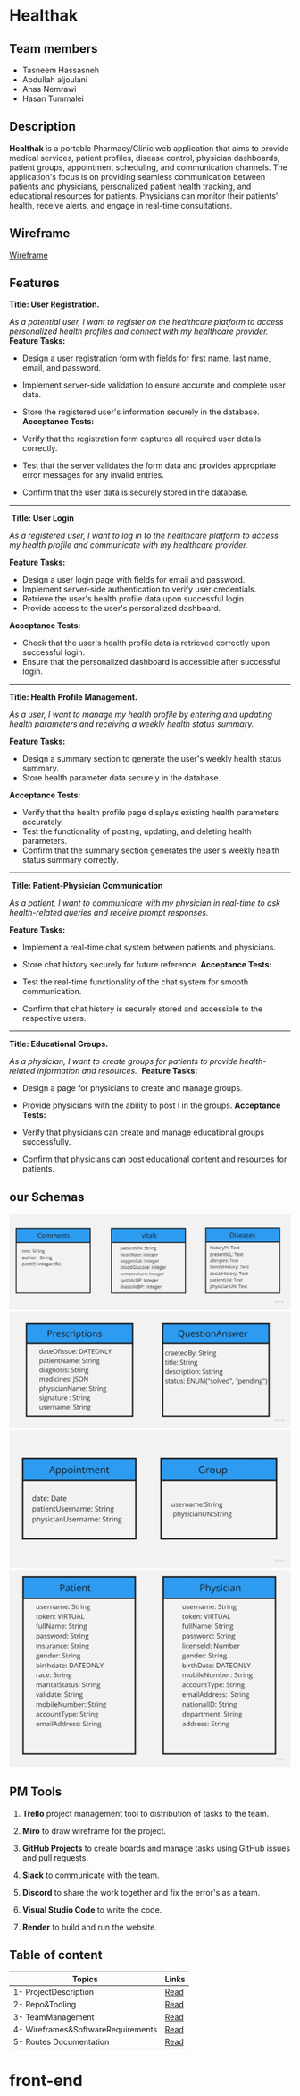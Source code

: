 # Healthak

## Team members

- Tasneem Hassasneh
- Abdullah aljoulani
- Anas Nemrawi
- Hasan Tummalei

## Description

**Healthak** is a portable Pharmacy/Clinic web application that aims to provide medical services, patient profiles, disease control, physician dashboards, patient groups, appointment scheduling, and communication channels.
The application's focus is on providing seamless communication between patients and physicians, personalized patient health tracking, and educational resources for patients. Physicians can monitor their patients' health, receive alerts, and engage in real-time consultations.

## Wireframe

[Wireframe](https://www.figma.com/file/TG4YCKliBiHpiJ9ZvFUK7Q/HEALTHK?type=design&node-id=0-1&mode=design&t=gELnhniljkwklhR7-0)

## Features

**Title: User Registration.**

*As a potential user, I want to register on the healthcare platform to access personalized health profiles and connect with my healthcare provider.*
​
**Feature Tasks:**

- Design a user registration form with fields for first name, last name, email, and password.
- Implement server-side validation to ensure accurate and complete user data.
- Store the registered user's information securely in the database.
​
**Acceptance Tests:**

- Verify that the registration form captures all required user details correctly.
- Test that the server validates the form data and provides appropriate error messages for any invalid entries.
- Confirm that the user data is securely stored in the database.

---
​
**Title: User Login**

*As a registered user, I want to log in to the healthcare platform to access my health profile and communicate with my healthcare provider.*

**Feature Tasks:**

- Design a user login page with fields for email and password.
- Implement server-side authentication to verify user credentials.
- Retrieve the user's health profile data upon successful login.
- Provide access to the user's personalized dashboard.

**Acceptance Tests:**

- Check that the user's health profile data is retrieved correctly upon successful login.
- Ensure that the personalized dashboard is accessible after successful login.

---

**Title: Health Profile Management.**

*As a user, I want to manage my health profile by entering and updating health parameters and receiving a weekly health status summary.*

**Feature Tasks:**

- Design a summary section to generate the user's weekly health status summary.
- Store health parameter data securely in the database.

**Acceptance Tests:**

- Verify that the health profile page displays existing health parameters accurately.
- Test the functionality of posting, updating, and deleting health parameters.
- Confirm that the summary section generates the user's weekly health status summary correctly.

---
​
**Title: Patient-Physician Communication**

*As a patient, I want to communicate with my physician in real-time to ask health-related queries and receive prompt responses.*

**Feature Tasks:**

- Implement a real-time chat system between patients and physicians.
- Store chat history securely for future reference.
​
**Acceptance Tests:**

- Test the real-time functionality of the chat system for smooth communication.
- Confirm that chat history is securely stored and accessible to the respective users.

---

**Title: Educational Groups.**

*As a physician, I want to create groups for patients to provide health-related information and resources.*
​
**Feature Tasks:**

- Design a page for physicians to create and manage groups.
- Provide physicians with the ability to post l in the groups.
​
**Acceptance Tests:**

- Verify that physicians can create and manage educational groups successfully.
- Confirm that physicians can post educational content and resources for patients.

## our Schemas

![schema4](./src/assets/schema1.jpg)
![schema1](./src/assets/schema2.jpg)
![schema2](./src/assets/schema3.jpg)
![schema3](./src/assets/schema4.jpg)

## PM Tools

1. **Trello** project management tool to distribution
 of tasks to the team.

2. **Miro** to draw wireframe for the project.

3. **GitHub Projects** to create boards and manage tasks using GitHub issues and pull requests.

4. **Slack** to communicate with the team.

5. **Discord** to share the work together and fix the error's as a team.

6. **Visual Studio Code** to write the code.

7. **Render** to build and run the website.

## Table of content

| Topics        | Links           |
|    ---             |      ---        |
|1- ProjectDescription   |      [Read](./AboutTheProject/ProjectDescription.md)     |
|2- Repo&Tooling   |      [Read](./AboutTheProject/Repo&Tooling.md)     |
|3- TeamManagement   |      [Read](./AboutTheProject/TeamManagement.md)     |
|4- Wireframes&SoftwareRequirements   |      [Read](./AboutTheProject/Wireframes&SoftwareRequirements.md)     |
|5- Routes Documentation   |      [Read](./AboutTheProject//RoutesDocumentation.md)     |
# front-end
